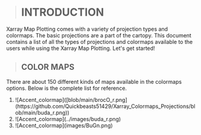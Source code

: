 > # INTRODUCTION

 Xarray Map Plotting comes with a variety of projection types and colormaps. The basic projections are a part of the cartopy. This document contains a list of all the types of   projections and colormaps available to the users while using the Xarray Map Plotting. Let's get started!

> ## COLOR MAPS
There are about 150 different kinds of maps available in the  colormaps options. Below is the complete list for reference.
<ol>
    <li> 
      ![Accent_colormap]([blob/main/brocO_r.png](https://github.com/Quickbeasts51429/Xarray_Colormaps_Projections/blob/main/buda_r.png))
    </li>
    <li> 
           ![Accent_colormap](../images/buda_r.png)
    </li>
    <li> 
           ![Accent_colormap](images/BuGn.png)
    </li>
</ol> 
